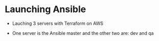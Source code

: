 <h1> Launching Ansible</h1>

* Lauching 3 servers with Terraform on AWS

* One server is the Ansible master and the other two are: dev and qa
